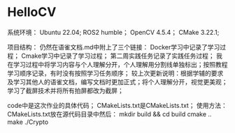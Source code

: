 # HelloCV
系统环境：
Ubuntu 22.04;
ROS2 humble；
OpenCV 4.5.4；
CMake 3.22.1;

项目结构：
仍然在语雀文档.md中附上了三个链接：
Docker学习中记录了学习过程；
Cmake学习中记录了学习过程；
第二周实践任务记录了实践任务过程；
我在学习过程中将学习内容与个人理解分开，个人理解用分割线单独标出；按照教程学习顺序记录，有时没有按照学习任务顺序；
较上次更新说明：根据学辅的要求及学习其他人的语雀文档，编写文档时更加正式；将个人理解分开，视觉更美观；学习了截屏技术并将所有拍屏都改为截屏；

code中是这次作业的具体代码；
CMakeLists.txt是CMakeLists.txt；
使用方法：
CMakeLists.txt放在源代码目录中然后：
mkdir build && cd build
cmake ..
make
./Crypto
